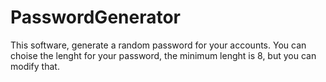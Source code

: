 # PasswordGenerator
This software, generate a random password for your accounts.
You can choise the lenght for your password, the minimum lenght is 8, but you can modify that.
